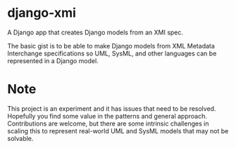 # django-xmi
A Django app that creates Django models from an XMI spec.

The basic gist is to be able to make Django models from XML Metadata Interchange specifications so UML, SysML, and other languages can be represented in a Django model.

# Note
This project is an experiment and it has issues that need to be resolved.  Hopefully you find some value in the patterns and general approach.  Contributions are welcome, but there are some intrinsic challenges in scaling this to represent real-world UML and SysML models that may not be solvable.
